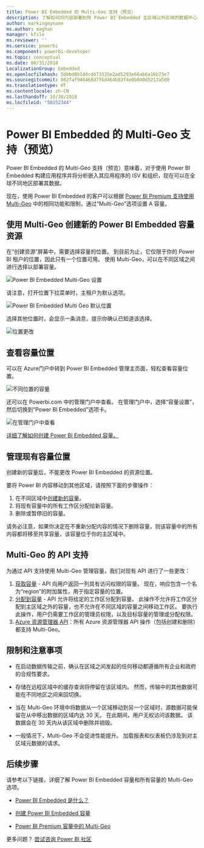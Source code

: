 ```yaml
---
title: Power BI Embedded 的 Multi-Geo 支持（预览）
description: 了解如何将内容部署到除 Power BI Embedded 主区域以外区域的数据中心。
author: markingmyname
ms.author: maghan
manager: kfile
ms.reviewer: ''
ms.service: powerbi
ms.component: powerbi-developer
ms.topic: conceptual
ms.date: 08/31/2018
LocalizationGroup: Embedded
ms.openlocfilehash: 5dbbd8b14dcd473335e2ad5293e66ab6a16b73e7
ms.sourcegitcommit: 862faf948468d7f6d464b83f4e0b040d5213a580
ms.translationtype: HT
ms.contentlocale: zh-CN
ms.lasthandoff: 10/30/2018
ms.locfileid: "50252344"
---
```

# <a name="multi-geo-support-for-power-bi-embedded-preview"></a>Power BI Embedded 的 Multi-Geo 支持（预览）

Power BI Embedded 的 Multi-Geo 支持（预览）意味着，对于使用 Power BI Embedded 构建应用程序并将分析嵌入其应用程序的 ISV 和组织，现在可以在全球不同地区部署其数据。

现在，使用 Power BI Embedded 的客户可以根据 [Power BI Premium 支持使用 Multi-Geo](../service-admin-premium-Multi-Geo.md) 中的相同功能和限制，通过“Multi-Geo”选项设置 A 容量。

## <a name="creating-new-power-bi-embedded-capacity-resource-with-multi-geo"></a>使用 Multi-Geo 创建新的 Power BI Embedded 容量资源

在“创建资源”屏幕中，需要选择容量的位置。 到目前为止，它仅限于你的 Power BI 租户的位置，因此只有一个位置可用。 使用 Multi-Geo，可以在不同区域之间进行选择以部署容量。

![Power BI Embedded Multi-Geo 设置](media/embedded-multi-geo/pbie-multi-geo-setup.png)

请注意，打开位置下拉菜单时，主租户为默认选项。
  
![Power BI Embedded Multi Geo 默认位置](media/embedded-multi-geo/pbie-multi-geo-default-location.png)

选择其他位置时，会显示一条消息，提示你确认已知道该选择。

![位置更改](media/embedded-multi-geo/pbie-multi-geo-location-change.png)

## <a name="view-capacity-location"></a>查看容量位置

可以在 Azure门户中转到 Power BI Embedded 管理主页面，轻松查看容量位置。

![不同位置的容量](media/embedded-multi-geo/pbie-multi-geo-location-different.png)

还可以在 Powerbi.com 中的管理门户中查看。 在管理门户中，选择“容量设置”，然后切换到“Power BI Embedded”选项卡。

![在管理门户中查看](media/embedded-multi-geo/pbie-multi-geo-admin-portal.png)

[详细了解如何创建 Power BI Embedded 容量。](azure-pbie-create-capacity.md)

## <a name="manage-existing-capacities-location"></a>管理现有容量位置

创建新的容量后，不能更改 Power BI Embedded 的资源位置。

要将 Power BI 内容移动到其他区域，请按照下面的步骤操作：

1. 在不同区域中[创建新的容量](azure-pbie-create-capacity.md)。
2. 将现有容量中的所有工作区分配给新容量。
3. 删除或暂停旧的容量。

请务必注意，如果你决定在不重新分配内容的情况下删除容量，则该容量中的所有内容都将移至共享容量，该容量位于你的主区域中。

## <a name="api-support-for-multi-geo"></a>Multi-Geo 的 API 支持

为通过 API 支持使用 Multi-Geo 管理容量，我们对现有 API 进行了一些更改：

1. [获取容量](https://docs.microsoft.com/rest/api/power-bi/capacities/getcapacities) - API 向用户返回一列具有访问权限的容量。 现在，响应包含一个名为“region”的附加属性，用于指定容量的位置。
2. [分配到容量](https://docs.microsoft.com/rest/api/power-bi/capacities) - API 允许将给定的工作区分配到容量。 此操作不允许将工作区分配到主区域之外的容量，也不允许在不同区域的容量之间移动工作区。 要执行此操作，用户仍需要工作区的管理员权限，以及目标容量的管理或分配权限。
3. [Azure 资源管理器 API](https://docs.microsoft.com/rest/api/power-bi-embedded/capacities)：所有 Azure 资源管理器 API 操作（包括创建和删除）都支持 Multi-Geo。

## <a name="limitations-and-considerations"></a>限制和注意事项

* 在启动数据传输之前，确认在区域之间发起的任何移动都遵循所有企业和政府的合规性要求。

* 存储在远程区域中的缓存查询将停留在该区域内。 然而，传输中的其他数据可能在不同地区之间来回切换。

* 当在 Multi-Geo 环境中将数据从一个区域移动到另一个区域时，源数据可能保留在从中移出数据的区域内达 30 天。 在此期间，用户无权访问该数据。 该数据会在 30 天内从该区域中删除并销毁。

* 一般情况下，Multi-Geo 不会促进性能提升。 加载报表和仪表板仍涉及到对主区域元数据的请求。

## <a name="next-steps"></a>后续步骤

请参考以下链接，详细了解 Power BI Embedded 容量和所有容量的 Multi-Geo 选项。

* [Power BI Embedded 是什么？](azure-pbie-what-is-power-bi-embedded.md)

* [创建 Power BI Embedded 容量](azure-pbie-create-capacity.md)

* [Power BI Premium 容量中的 Multi-Geo](../service-admin-premium-multi-geo.md)

更多问题？ [尝试咨询 Power BI 社区](http://community.powerbi.com/)